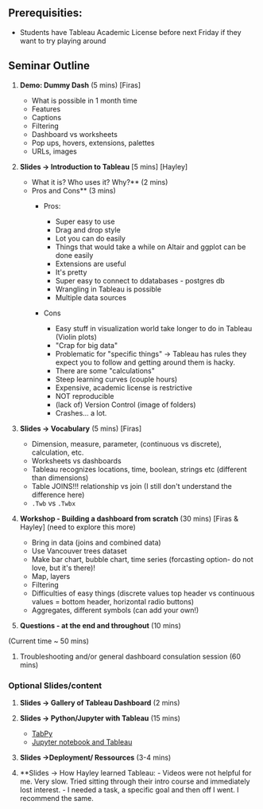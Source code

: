 ## Prerequisities:

- Students have Tableau Academic License before next Friday if they want to try playing around

## Seminar Outline

1. **Demo: Dummy Dash** (5 mins) [Firas]
    - What is possible in 1 month time 
    - Features 
    - Captions 
    - Filtering
    - Dashboard vs worksheets
    - Pop ups, hovers, extensions, palettes
    - URLs, images 
    
1. **Slides -> Introduction to Tableau** [5 mins] [Hayley]
    - What it is? Who uses it? Why?** (2 mins)
    - Pros and Cons** (3 mins) 
        - Pros: 
          - Super easy to use
          - Drag and drop style
          - Lot you can do easily
          - Things that would take a while on Altair and ggplot can be done easily
          - Extensions are useful
          - It's pretty
          - Super easy to connect to ddatabases - postgres db
          - Wrangling in Tableau is possible
          - Multiple data sources

        - Cons
          - Easy stuff in visualization world take longer to do in Tableau (Violin plots)
          - "Crap for big data"
          - Problematic for "specific things" -> Tableau has rules they expect you to follow and getting around them is hacky. 
          - There are some "calculations"
          - Steep learning curves (couple hours)
          - Expensive, academic license is restrictive
          - NOT reproducible
          - (lack of) Version Control (image of folders) 
          - Crashes... a lot. 

1. **Slides -> Vocabulary** (5 mins) [Firas]
    - Dimension, measure, parameter, (continuous vs discrete),  calculation, etc.
    - Worksheets vs dashboards
    - Tableau recognizes locations, time, boolean, strings etc (different than dimensions)
    - Table JOINS!!! relationship vs join (I still don't understand the difference here) 
    - `.Twb` vs `.Twbx`

1. **Workshop - Building a dashboard from scratch** (30 mins) [Firas & Hayley]
    (need to explore this more) 
    - Bring in data (joins and combined data) 
    - Use Vancouver trees dataset 
    - Make bar chart, bubble chart, time series (forcasting option- do not love, but it's there)!
    - Map, layers 
    - Filtering 
    - Difficulties of easy things (discrete values top header vs continuous values = bottom header, horizontal radio buttons)
    - Aggregates, different symbols (can add your own!)

1. **Questions - at the end and throughout** (10 mins)

(Current time ~ 50 mins) 

1. Troubleshooting and/or general dashboard consulation session (60 mins)

### Optional Slides/content

1. **Slides -> Gallery of Tableau Dashboard** (2 mins) 

1. **Slides -> Python/Jupyter with Tableau** (15 mins)
    - [TabPy](https://www.tableau.com/about/blog/2016/11/leverage-power-python-tableau-tabpy-62077)
    - [Jupyter notebook and Tableau](https://www.tableau.com/about/blog/2017/1/building-advanced-analytics-applications-tabpy-64916)

1. **Slides ->Deployment/ Ressources** (3-4 mins) 

1. **Slides -> How Hayley learned Tableau: 
         - Videos were not helpful for me. Very slow. Tried sitting through their intro course and immediately lost interest. 
         - I needed a task, a specific goal and then off I went. I recommend the same.
